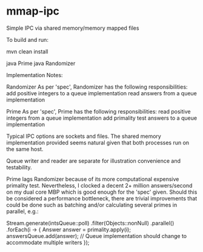 # mmap-ipc
Simple IPC via shared memory/memory mapped files

To build and run:

mvn clean install

java Prime
java Randomizer


Implementation Notes:

Randomizer
As per 'spec', Randomizer has the following responsibilities:
add positive integers to a queue implementation
read answers from a queue implementation

Prime
As per 'spec', Prime has the following responsibilities:
read positive integers from a queue implementation
add primality test answers to a queue implementation

Typical IPC options are sockets and files. The shared memory implementation provided seems natural given that both processes run on the same host.

Queue writer and reader are separate for illustration convenience and testability.

Prime lags Randomizer because of its more computational expensive primality test. Nevertheless, I clocked a decent 2+ million answers/second on my dual core MBP which is good enough for the 'spec' given.
Should this be considered a performance bottleneck, there are trivial improvements that could be done such as batching and/or calculating several primes in parallel, e.g.:

Stream.generate(intsQueue::poll)
.filter(Objects::nonNull)
.parallel()
.forEach(i -> {
    Answer answer = primality.apply(i);
    answersQueue.add(answer); // Queue implementation should change to accommodate multiple writers
});
